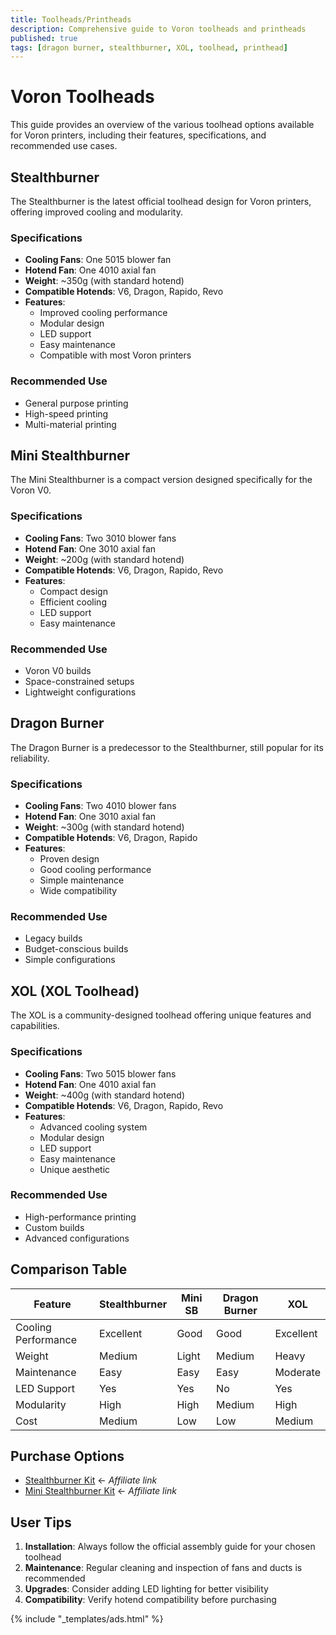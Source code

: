 ```yaml
---
title: Toolheads/Printheads
description: Comprehensive guide to Voron toolheads and printheads
published: true
tags: [dragon burner, stealthburner, XOL, toolhead, printhead]
---
```


# Voron Toolheads

This guide provides an overview of the various toolhead options available for Voron printers, including their features, specifications, and recommended use cases.

## Stealthburner

The Stealthburner is the latest official toolhead design for Voron printers, offering improved cooling and modularity.

### Specifications
- **Cooling Fans**: One 5015 blower fan
- **Hotend Fan**: One 4010 axial fan
- **Weight**: ~350g (with standard hotend)
- **Compatible Hotends**: V6, Dragon, Rapido, Revo
- **Features**:
  - Improved cooling performance
  - Modular design
  - LED support
  - Easy maintenance
  - Compatible with most Voron printers

### Recommended Use
- General purpose printing
- High-speed printing
- Multi-material printing

## Mini Stealthburner

The Mini Stealthburner is a compact version designed specifically for the Voron V0.

### Specifications
- **Cooling Fans**: Two 3010 blower fans
- **Hotend Fan**: One 3010 axial fan
- **Weight**: ~200g (with standard hotend)
- **Compatible Hotends**: V6, Dragon, Rapido, Revo
- **Features**:
  - Compact design
  - Efficient cooling
  - LED support
  - Easy maintenance

### Recommended Use
- Voron V0 builds
- Space-constrained setups
- Lightweight configurations

## Dragon Burner

The Dragon Burner is a predecessor to the Stealthburner, still popular for its reliability.

### Specifications
- **Cooling Fans**: Two 4010 blower fans
- **Hotend Fan**: One 3010 axial fan
- **Weight**: ~300g (with standard hotend)
- **Compatible Hotends**: V6, Dragon, Rapido
- **Features**:
  - Proven design
  - Good cooling performance
  - Simple maintenance
  - Wide compatibility

### Recommended Use
- Legacy builds
- Budget-conscious builds
- Simple configurations

## XOL (XOL Toolhead)

The XOL is a community-designed toolhead offering unique features and capabilities.

### Specifications
- **Cooling Fans**: Two 5015 blower fans
- **Hotend Fan**: One 4010 axial fan
- **Weight**: ~400g (with standard hotend)
- **Compatible Hotends**: V6, Dragon, Rapido, Revo
- **Features**:
  - Advanced cooling system
  - Modular design
  - LED support
  - Easy maintenance
  - Unique aesthetic

### Recommended Use
- High-performance printing
- Custom builds
- Advanced configurations

## Comparison Table

| Feature | Stealthburner | Mini SB | Dragon Burner | XOL |
|---------|--------------|---------|---------------|-----|
| Cooling Performance | Excellent | Good | Good | Excellent |
| Weight | Medium | Light | Medium | Heavy |
| Maintenance | Easy | Easy | Easy | Moderate |
| LED Support | Yes | Yes | No | Yes |
| Modularity | High | High | Medium | High |
| Cost | Medium | Low | Low | Medium |

## Purchase Options

- [Stealthburner Kit](https://www.onetwo3d.co.uk/product/stealthburner-kit/?wpam_id=9) ← *Affiliate link*
- [Mini Stealthburner Kit](https://www.onetwo3d.co.uk/product/mini-stealthburner-kit/?wpam_id=9) ← *Affiliate link*

## User Tips

1. **Installation**: Always follow the official assembly guide for your chosen toolhead
2. **Maintenance**: Regular cleaning and inspection of fans and ducts is recommended
3. **Upgrades**: Consider adding LED lighting for better visibility
4. **Compatibility**: Verify hotend compatibility before purchasing

{% include "_templates/ads.html" %}
